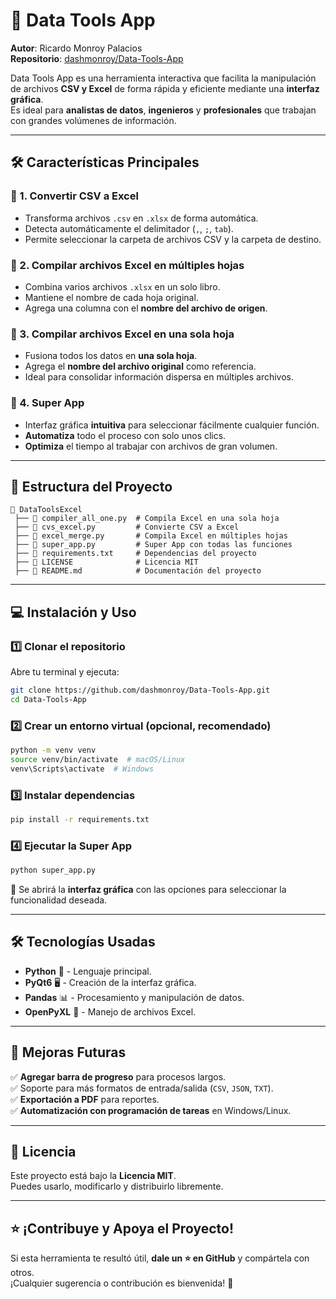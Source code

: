 # 🚀 Data Tools App

**Autor**: Ricardo Monroy Palacios  
**Repositorio**: [dashmonroy/Data-Tools-App](https://github.com/dashmonroy/Data-Tools-App)

Data Tools App es una herramienta interactiva que facilita la manipulación de archivos **CSV y Excel** de forma rápida y eficiente mediante una **interfaz gráfica**.  
Es ideal para **analistas de datos**, **ingenieros** y **profesionales** que trabajan con grandes volúmenes de información.

---

## 🛠 **Características Principales**

### 🔹 1. **Convertir CSV a Excel**

- Transforma archivos `.csv` en `.xlsx` de forma automática.
- Detecta automáticamente el delimitador (`,`, `;`, `tab`).
- Permite seleccionar la carpeta de archivos CSV y la carpeta de destino.

### 🔹 2. **Compilar archivos Excel en múltiples hojas**

- Combina varios archivos `.xlsx` en un solo libro.
- Mantiene el nombre de cada hoja original.
- Agrega una columna con el **nombre del archivo de origen**.

### 🔹 3. **Compilar archivos Excel en una sola hoja**

- Fusiona todos los datos en **una sola hoja**.
- Agrega el **nombre del archivo original** como referencia.
- Ideal para consolidar información dispersa en múltiples archivos.

### 🔹 4. **Super App**

- Interfaz gráfica **intuitiva** para seleccionar fácilmente cualquier función.
- **Automatiza** todo el proceso con solo unos clics.
- **Optimiza** el tiempo al trabajar con archivos de gran volumen.

---

## 📂 **Estructura del Proyecto**

```
📂 DataToolsExcel
 ├── 📄 compiler_all_one.py  # Compila Excel en una sola hoja
 ├── 📄 cvs_excel.py         # Convierte CSV a Excel
 ├── 📄 excel_merge.py       # Compila Excel en múltiples hojas
 ├── 📄 super_app.py         # Super App con todas las funciones
 ├── 📄 requirements.txt     # Dependencias del proyecto
 ├── 📄 LICENSE              # Licencia MIT
 ├── 📄 README.md            # Documentación del proyecto
```

---

## 💻 **Instalación y Uso**

### **1️⃣ Clonar el repositorio**

Abre tu terminal y ejecuta:

```bash
git clone https://github.com/dashmonroy/Data-Tools-App.git
cd Data-Tools-App
```

### **2️⃣ Crear un entorno virtual (opcional, recomendado)**

```bash
python -m venv venv
source venv/bin/activate  # macOS/Linux
venv\Scripts\activate  # Windows
```

### **3️⃣ Instalar dependencias**

```bash
pip install -r requirements.txt
```

### **4️⃣ Ejecutar la Super App**

```bash
python super_app.py
```

🔹 Se abrirá la **interfaz gráfica** con las opciones para seleccionar la funcionalidad deseada.

---

## 🛠 **Tecnologías Usadas**

- **Python** 🐍 - Lenguaje principal.
- **PyQt6** 🖥 - Creación de la interfaz gráfica.
- **Pandas** 📊 - Procesamiento y manipulación de datos.
- **OpenPyXL** 📄 - Manejo de archivos Excel.

---

## 📌 **Mejoras Futuras**

✅ **Agregar barra de progreso** para procesos largos.  
✅ Soporte para más formatos de entrada/salida (`CSV`, `JSON`, `TXT`).  
✅ **Exportación a PDF** para reportes.  
✅ **Automatización con programación de tareas** en Windows/Linux.

---

## 📝 **Licencia**

Este proyecto está bajo la **Licencia MIT**.  
Puedes usarlo, modificarlo y distribuirlo libremente.

---

## ⭐ **¡Contribuye y Apoya el Proyecto!**

Si esta herramienta te resultó útil, **dale un ⭐ en GitHub** y compártela con otros.  
¡Cualquier sugerencia o contribución es bienvenida! 🚀
